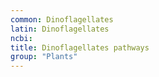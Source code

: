 ```yaml
---
common: Dinoflagellates
latin: Dinoflagellates
ncbi: 
title: Dinoflagellates pathways
group: "Plants"
---
```

